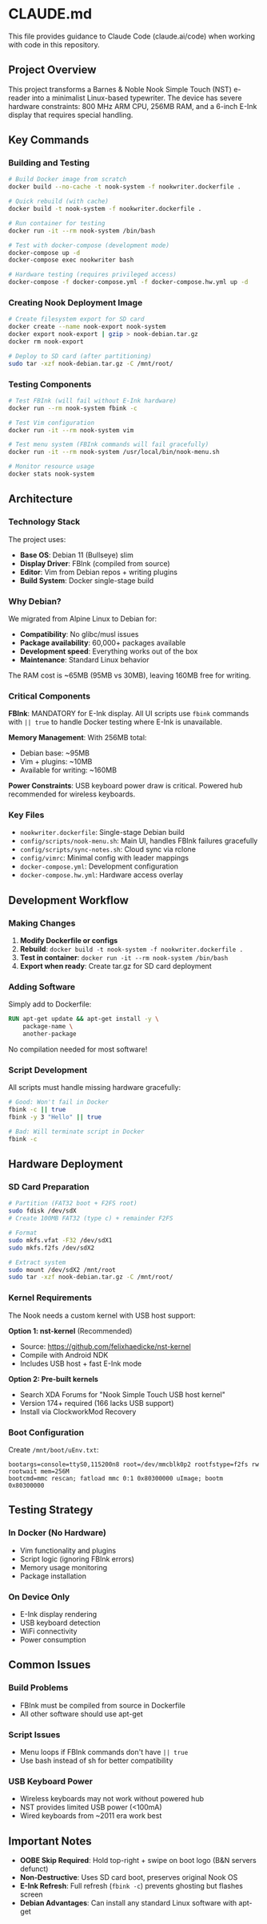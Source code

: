 # CLAUDE.md

This file provides guidance to Claude Code (claude.ai/code) when working with code in this repository.

## Project Overview

This project transforms a Barnes & Noble Nook Simple Touch (NST) e-reader into a minimalist Linux-based typewriter. The device has severe hardware constraints: 800 MHz ARM CPU, 256MB RAM, and a 6-inch E-Ink display that requires special handling.

## Key Commands

### Building and Testing

```bash
# Build Docker image from scratch
docker build --no-cache -t nook-system -f nookwriter.dockerfile .

# Quick rebuild (with cache)
docker build -t nook-system -f nookwriter.dockerfile .

# Run container for testing
docker run -it --rm nook-system /bin/bash

# Test with docker-compose (development mode)
docker-compose up -d
docker-compose exec nookwriter bash

# Hardware testing (requires privileged access)
docker-compose -f docker-compose.yml -f docker-compose.hw.yml up -d
```

### Creating Nook Deployment Image

```bash
# Create filesystem export for SD card
docker create --name nook-export nook-system
docker export nook-export | gzip > nook-debian.tar.gz
docker rm nook-export

# Deploy to SD card (after partitioning)
sudo tar -xzf nook-debian.tar.gz -C /mnt/root/
```

### Testing Components

```bash
# Test FBInk (will fail without E-Ink hardware)
docker run --rm nook-system fbink -c

# Test Vim configuration
docker run -it --rm nook-system vim

# Test menu system (FBInk commands will fail gracefully)
docker run -it --rm nook-system /usr/local/bin/nook-menu.sh

# Monitor resource usage
docker stats nook-system
```

## Architecture

### Technology Stack

The project uses:
- **Base OS**: Debian 11 (Bullseye) slim
- **Display Driver**: FBInk (compiled from source)
- **Editor**: Vim from Debian repos + writing plugins
- **Build System**: Docker single-stage build

### Why Debian?

We migrated from Alpine Linux to Debian for:
- **Compatibility**: No glibc/musl issues
- **Package availability**: 60,000+ packages available
- **Development speed**: Everything works out of the box
- **Maintenance**: Standard Linux behavior

The RAM cost is ~65MB (95MB vs 30MB), leaving 160MB free for writing.

### Critical Components

**FBInk**: MANDATORY for E-Ink display. All UI scripts use `fbink` commands with `|| true` to handle Docker testing where E-Ink is unavailable.

**Memory Management**: With 256MB total:
- Debian base: ~95MB
- Vim + plugins: ~10MB  
- Available for writing: ~160MB

**Power Constraints**: USB keyboard power draw is critical. Powered hub recommended for wireless keyboards.

### Key Files

- `nookwriter.dockerfile`: Single-stage Debian build
- `config/scripts/nook-menu.sh`: Main UI, handles FBInk failures gracefully
- `config/scripts/sync-notes.sh`: Cloud sync via rclone
- `config/vimrc`: Minimal config with leader mappings
- `docker-compose.yml`: Development configuration
- `docker-compose.hw.yml`: Hardware access overlay

## Development Workflow

### Making Changes

1. **Modify Dockerfile or configs**
2. **Rebuild**: `docker build -t nook-system -f nookwriter.dockerfile .`
3. **Test in container**: `docker run -it --rm nook-system /bin/bash`
4. **Export when ready**: Create tar.gz for SD card deployment

### Adding Software

Simply add to Dockerfile:
```dockerfile
RUN apt-get update && apt-get install -y \
    package-name \
    another-package
```

No compilation needed for most software!

### Script Development

All scripts must handle missing hardware gracefully:
```bash
# Good: Won't fail in Docker
fbink -c || true
fbink -y 3 "Hello" || true

# Bad: Will terminate script in Docker
fbink -c
```

## Hardware Deployment

### SD Card Preparation

```bash
# Partition (FAT32 boot + F2FS root)
sudo fdisk /dev/sdX
# Create 100MB FAT32 (type c) + remainder F2FS

# Format
sudo mkfs.vfat -F32 /dev/sdX1
sudo mkfs.f2fs /dev/sdX2

# Extract system
sudo mount /dev/sdX2 /mnt/root
sudo tar -xzf nook-debian.tar.gz -C /mnt/root/
```

### Kernel Requirements

The Nook needs a custom kernel with USB host support:

**Option 1: nst-kernel** (Recommended)
- Source: https://github.com/felixhaedicke/nst-kernel
- Compile with Android NDK
- Includes USB host + fast E-Ink mode

**Option 2: Pre-built kernels**
- Search XDA Forums for "Nook Simple Touch USB host kernel"
- Version 174+ required (166 lacks USB support)
- Install via ClockworkMod Recovery

### Boot Configuration

Create `/mnt/boot/uEnv.txt`:
```
bootargs=console=ttyS0,115200n8 root=/dev/mmcblk0p2 rootfstype=f2fs rw rootwait mem=256M
bootcmd=mmc rescan; fatload mmc 0:1 0x80300000 uImage; bootm 0x80300000
```

## Testing Strategy

### In Docker (No Hardware)
- Vim functionality and plugins
- Script logic (ignoring FBInk errors)
- Memory usage monitoring
- Package installation

### On Device Only
- E-Ink display rendering
- USB keyboard detection
- WiFi connectivity
- Power consumption

## Common Issues

### Build Problems
- FBInk must be compiled from source in Dockerfile
- All other software should use apt-get

### Script Issues
- Menu loops if FBInk commands don't have `|| true`
- Use bash instead of sh for better compatibility

### USB Keyboard Power
- Wireless keyboards may not work without powered hub
- NST provides limited USB power (<100mA)
- Wired keyboards from ~2011 era work best

## Important Notes

- **OOBE Skip Required**: Hold top-right + swipe on boot logo (B&N servers defunct)
- **Non-Destructive**: Uses SD card boot, preserves original Nook OS
- **E-Ink Refresh**: Full refresh (`fbink -c`) prevents ghosting but flashes screen
- **Debian Advantages**: Can install any standard Linux software with apt-get